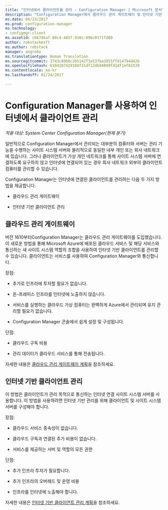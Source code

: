```yaml
---
title: "인터넷에서 클라이언트를 관리 - Configuration Manager | Microsoft 문서"
description: "Configuration Manager에서 클라우드 관리 게이트웨이 및 인터넷 기반 클라이언트 관리를 사용하여 클라이언트를 관리하는 방법을 알아봅니다."
ms.date: 04/23/2017
ms.prod: configuration-manager
ms.technology:
- configmgr-client
ms.assetid: c667d6af-80c4-485f-910c-896c0171fd00
author: robstackmsft
ms.author: robstack
manager: angrobe
ms.translationtype: Human Translation
ms.sourcegitcommit: 3743c80b0c2b5142f3a537ba3855ffd14794d42b
ms.openlocfilehash: 6104107429184f31df12db84089f41df1ef81539
ms.contentlocale: ko-kr
ms.lasthandoff: 01/24/2017

---
```


# <a name="manage-clients-on-the-internet-with-configuration-manager"></a>Configuration Manager를 사용하여 인터넷에서 클라이언트 관리

*적용 대상: System Center Configuration Manager(현재 분기)*

일반적으로 Configuration Manager에서 관리되는 대부분의 컴퓨터와 서버는 관리 기능을 수행하는 사이트 시스템 서버와 물리적으로 동일한 내부 개인 또는 회사 네트워크에 있습니다. 그러나 클라이언트가 가상 개인 네트워크를 통해 사이트 시스템 서버에 연결하도록 요구하지 않고 인터넷에 연결되어 있는 경우 회사 네트워크 외부의 클라이언트 컴퓨터를 관리할 수 있습니다.

Configuration Manager는 인터넷에 연결된 클라이언트를 관리하는 다음 두 가지 방법을 제공합니다.

-   클라우드 관리 게이트웨이

-   인터넷 기반 클라이언트 관리

## <a name="cloud-management-gateway"></a>클라우드 관리 게이트웨이

버전 1610부터Configuration Manager는 클라우드 관리 게이트웨이를 도입했습니다. 이 새로운 방법을 통해 Microsoft Azure에 배포된 클라우드 서비스 및 해당 서비스와 통신하는 새 사이트 시스템 역할의 조합을 사용하여 인터넷 기반 클라이언트를 관리할 수 있습니다. 클라이언트는 서비스를 사용하여 Configuration Manager와 통신합니다.

장점:

-   추가로 인프라에 투자할 필요가 없습니다.

-   온-프레미스 인프라를 인터넷에 노출하지 않습니다.

-   서비스를 실행하는 클라우드 가상 컴퓨터는 완벽하게 Azure에서 관리되며 유지 관리할 필요가 없습니다.

-   Configuration Manager 콘솔에서 쉽게 설정 및 구성됩니다.

단점:

-   클라우드 구독 비용

-   관리 데이터가 클라우드 서비스를 통해 전송됩니다.

자세한 내용은 [클라우드 관리 게이트웨이 계획](plan-cloud-management-gateway.md)을 참조하세요.

## <a name="internet-based-client-management"></a>인터넷 기반 클라이언트 관리

이 방법은 클라이언트가 관리 목적으로 통신하는 인터넷 연결 사이트 시스템 서버를 사용합니다. 이 방법을 사용하려면 인터넷 기반 관리를 위해 클라이언트 및 사이트 시스템 서버를 구성해야 합니다.

장점:

-   클라우드 서비스 종속성이 없습니다.

-   클라우드 구독과 연결된 추가 비용이 없습니다.

-   서비스를 제공하는 서버 및 역할의 모든 권한

단점:

-   추가 인프라 투자가 필요합니다.

-   추가 인프라의 오버헤드 및 운영 비용

-   인프라를 인터넷에 노출해야 합니다.

자세한 내용은 [인터넷 기반 클라이언트 관리 계획](plan-internet-based-client-management.md)을 참조하세요.

